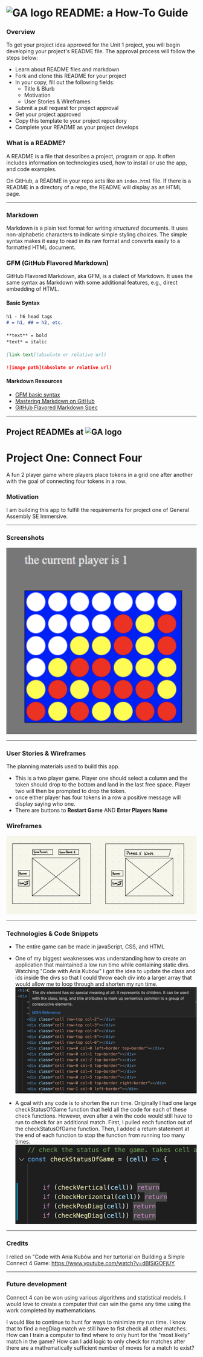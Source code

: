 # ![GA logo](https://ga-dash.s3.amazonaws.com/production/assets/logo-9f88ae6c9c3871690e33280fcf557f33.png) README: a How-To Guide

### Overview

To get your project idea approved for the Unit 1 project, you will begin developing your project's README file. The approval process will follow the steps below:

* Learn about README files and markdown
* Fork and clone this README for your project
* In your copy, fill out the following fields:
  * Title & Blurb
  * Motivation
  * User Stories & Wireframes
* Submit a pull request for project approval
* Get your project approved
* Copy this template to your project repository
* Complete your README as your project develops


### What is a README?

A README is a file that describes a project, program or app. It often includes information on technologies used, how to install or use the app, and code examples.

On GitHub, a README in your repo acts like an `index.html` file. If there is a README in a directory of a repo, the README will display as an HTML page.

---
### Markdown

Markdown is a plain text format for writing *structured* documents. It uses non-alphabetic characters to indicate simple styling choices. The simple syntax makes it easy to read in its raw format and converts easily to a formatted HTML document.

### GFM (GitHub Flavored Markdown)

GitHub Flavored Markdown, aka GFM, is a dialect of Markdown. It uses  the same syntax as Markdown with some additional features, e.g., direct embedding of HTML.

#### Basic Syntax
```markdown
h1 - h6 head tags
# = h1, ## = h2, etc.

**text** = bold
*text* = italic

[link text](absolute or relative url)

![image path](absolute or relative url)

```

#### Markdown Resources

* [GFM basic syntax](https://docs.github.com/en/free-pro-team@latest/github/writing-on-github/basic-writing-and-formatting-syntax)
* [Mastering Markdown on GitHub](https://guides.github.com/features/mastering-markdown/)
* [GitHub Flavored Markdown Spec](https://github.github.com/gfm/)

---
## Project READMEs at ![GA logo](https://ga-dash.s3.amazonaws.com/production/assets/logo-9f88ae6c9c3871690e33280fcf557f33.png)


# Project One: Connect Four
A fun 2 player game where players place tokens in a grid one after another with the goal of connecting four tokens in a row.

### Motivation
I am building this app to fulfill the requirements for project one of General Assembly SE Immersive.

---
### Screenshots
![screenGrab 1](./screenGrab1.png)

---
### User Stories & Wireframes
The planning materials used to build this app.
* This is a two player game.  Player one should select a column and the token should drop to the bottom and land in the last free space.  Player two will then be prompted to drop the token. 
* once either player has four tokens in a row a positive message will display saying who one. 
* There are buttons to **Restart Game** AND **Enter Players Name** 

### Wireframes
![wireFrame 1](./wireFrame.jpeg)

---
### Technologies & Code Snippets
* The entire game can be made in javaScript, CSS, and HTML

* One of my biggest weaknesses was understanding how to create an application that maintained a low run time while containing static divs. Watching "Code with Ania Kubów" I got the idea to update the class and ids inside the divs so that I could throw each div into a larger array that would allow me to loop through and shorten my run time.
![htmlSnippet](./htmlSnip.png)

* A goal with any code is to shorten the run time.  Originally I had one large checkStatusOfGame function that held all the code for each of these check functions.  However, even after a win the code would still have to run to check for an additional match.  First, I pulled each function out of the checkStatusOfGame function.  Then, I added a return statement at the end of each function to stop the function from running too many times.
![jsSnippet](./checkStatusSnip.png)

---
### Credits
I relied on "Code with Ania Kubów and her turtorial on Building a Simple Connect 4 Game: https://www.youtube.com/watch?v=dBlSiGOFjUY

---

### Future development
Connect 4 can be won using various algorithms and statistical models.  I would love to create a computer that can win the game any time using the work completed by mathematicians.

I would like to continue to hunt for ways to minimize my run time.  I know that to find a negDiag match we still have to fist check all other matches. How can I train a computer to find where to only hunt for the "most likely" match in the game?  How can I add logic to only check for matches after there are a mathematically sufficient number of moves for a match to exist?
